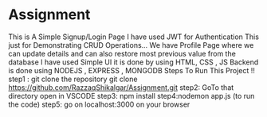 # Assignment

This is A Simple Signup/Login Page 
I have used JWT for Authentication 
This just for Demonstrating CRUD Operations...
We have Profile Page where we can update details and can also restore most previous value from the database 
I have used Simple UI it is done by using HTML, CSS , JS 
Backend is done using NODEJS , EXPRESS , MONGODB
Steps To Run This Project !!
step1 : git clone the repository 
   git clone https://github.com/RazzaqShikalgar/Assignment.git
step2: GoTo that directory open in VSCODE 
step3: npm install
step4:nodemon app.js (to run the code)
step5: go on localhost:3000 on your browser
